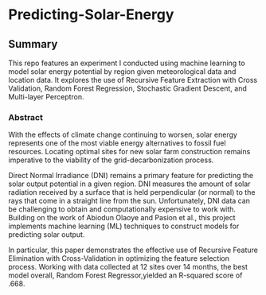 # Predicting-Solar-Energy

## Summary
This repo features an experiment I conducted using machine learning to model solar energy potential by region given meteorological data and location data. It explores the use of Recursive Feature Extraction with Cross Validation, Random Forest Regression, Stochastic Gradient Descent, and Multi-layer Perceptron. 



### Abstract
With the effects of climate change continuing to worsen, solar energy represents one of the most viable energy alternatives to fossil fuel resources. Locating optimal sites for new solar farm construction remains imperative to the viability of the grid-decarbonization process. 

Direct Normal Irradiance (DNI) remains a primary feature for predicting the solar output potential in a given region. DNI measures  the amount of solar radiation received by a surface that is held perpendicular (or normal) to the rays that come in a straight line from the sun. Unfortunately, DNI data can be challenging to obtain and computationally expensive to work with. Building on the work of Abiodun Olaoye and Pasion et al., this project implements machine learning (ML) techniques to construct models for predicting solar output. 

In particular, this paper demonstrates the effective use of Recursive Feature Elimination with Cross-Validation in optimizing the feature selection process. Working with data collected at 12 sites over 14 months, the best model overall, Random Forest Regressor,yielded an R-squared score of .668.


